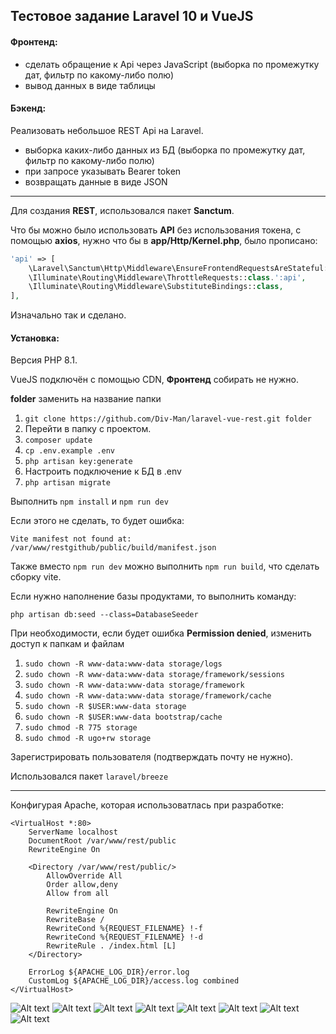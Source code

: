 ## Тестовое задание Laravel 10 и VueJS

#### Фронтенд:

- сделать обращение к Api через JavaScript (выборка по промежутку дат, фильтр по какому-либо полю)
- вывод данных в виде таблицы

#### Бэкенд:

Реализовать небольшое REST Api на Laravel.
- выборка каких-либо данных из БД (выборка по промежутку дат, фильтр по какому-либо полю)
- при запросе указывать Bearer token
- возвращать данные в виде JSON


***
Для создания **REST**, использовался пакет **Sanctum**.

Что бы можно было использовать **API** без использования токена, c помощью **axios**, нужно что бы в **app/Http/Kernel.php**, было прописано:

```php
'api' => [
    \Laravel\Sanctum\Http\Middleware\EnsureFrontendRequestsAreStateful::class,
    \Illuminate\Routing\Middleware\ThrottleRequests::class.':api',
    \Illuminate\Routing\Middleware\SubstituteBindings::class,
],
```

Изначально так и сделано. 

#### Установка:

Версия PHP 8.1.

VueJS подключён с помощью CDN, **Фронтенд** собирать не нужно.

**folder** заменить на название папки

1. ```git clone https://github.com/Div-Man/laravel-vue-rest.git folder```
2. Перейти в папку с проектом.
3. ```composer update```
4. ```cp .env.example .env```
5. ```php artisan key:generate```
6. Настроить подключение к БД в .env
7. ```php artisan migrate```


Выполнить ```npm install``` и ```npm run dev```

Если этого не сделать, то будет ошибка:

```Vite manifest not found at: /var/www/restgithub/public/build/manifest.json```

Также вместо ```npm run dev``` можно выполнить ```npm run build```, что сделать сборку vite.

Если нужно наполнение базы продуктами, то выполнить команду:

```php artisan db:seed --class=DatabaseSeeder```

При необходимости, если будет ошибка **Permission denied**, изменить доступ к папкам и файлам

1. ```sudo chown -R www-data:www-data storage/logs```
2. ```sudo chown -R www-data:www-data storage/framework/sessions```
3. ```sudo chown -R www-data:www-data storage/framework```
4. ```sudo chown -R www-data:www-data storage/framework/cache```
5. ```sudo chown -R $USER:www-data storage```
6. ```sudo chown -R $USER:www-data bootstrap/cache```
7. ```sudo chmod -R 775 storage```
8. ```sudo chmod -R ugo+rw storage```

Зарегистрировать пользователя (подтверждать почту не нужно).

Использовался пакет ```laravel/breeze```

***
Конфигурая Apache, которая использоватлась при разработке:

```
<VirtualHost *:80>
    ServerName localhost
    DocumentRoot /var/www/rest/public
    RewriteEngine On

    <Directory /var/www/rest/public/>
        AllowOverride All
        Order allow,deny
        Allow from all

        RewriteEngine On
        RewriteBase /
        RewriteCond %{REQUEST_FILENAME} !-f
        RewriteCond %{REQUEST_FILENAME} !-d
        RewriteRule . /index.html [L]
    </Directory>

    ErrorLog ${APACHE_LOG_DIR}/error.log
    CustomLog ${APACHE_LOG_DIR}/access.log combined
</VirtualHost>
```

![Alt text](https://github.com/Div-Man/laravel-vue-rest/blob/master/public/img/rest1.png)
![Alt text](https://github.com/Div-Man/laravel-vue-rest/blob/master/public/img/rest2.png)
![Alt text](https://github.com/Div-Man/laravel-vue-rest/blob/master/public/img/rest3.png)
![Alt text](https://github.com/Div-Man/laravel-vue-rest/blob/master/public/img/rest4.png)
![Alt text](https://github.com/Div-Man/laravel-vue-rest/blob/master/public/img/rest5.png)
![Alt text](https://github.com/Div-Man/laravel-vue-rest/blob/master/public/img/rest6.png)
![Alt text](https://github.com/Div-Man/laravel-vue-rest/blob/master/public/img/rest7.png)
![Alt text](https://github.com/Div-Man/laravel-vue-rest/blob/master/public/img/rest8.png)



